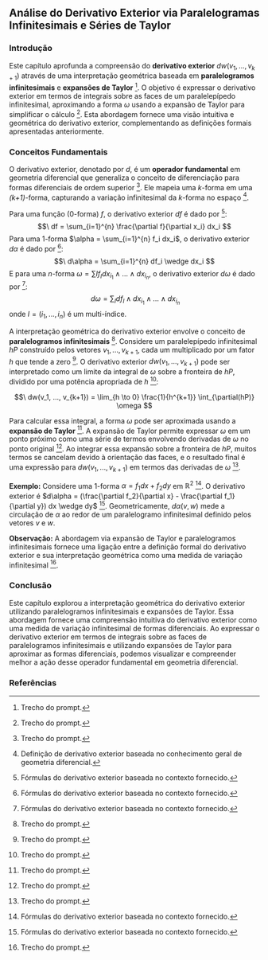 ## Análise do Derivativo Exterior via Paralelogramas Infinitesimais e Séries de Taylor

### Introdução
Este capítulo aprofunda a compreensão do **derivativo exterior** $dw(v_1, ..., v_{k+1})$ através de uma interpretação geométrica baseada em **paralelogramos infinitesimais** e **expansões de Taylor** [^1]. O objetivo é expressar o derivativo exterior em termos de integrais sobre as faces de um paralelepípedo infinitesimal, aproximando a forma $\omega$ usando a expansão de Taylor para simplificar o cálculo [^1]. Esta abordagem fornece uma visão intuitiva e geométrica do derivativo exterior, complementando as definições formais apresentadas anteriormente.

### Conceitos Fundamentais
O derivativo exterior, denotado por $d$, é um **operador fundamental** em geometria diferencial que generaliza o conceito de diferenciação para formas diferenciais de ordem superior [^1]. Ele mapeia uma *k*-forma em uma *(k+1)*-forma, capturando a variação infinitesimal da *k*-forma no espaço [^2].

Para uma função (0-forma) $f$, o derivativo exterior $df$ é dado por [^3]:
$$\
df = \sum_{i=1}^{n} \frac{\partial f}{\partial x_i} dx_i
$$
Para uma 1-forma $\alpha = \sum_{i=1}^{n} f_i dx_i$, o derivativo exterior $d\alpha$ é dado por [^3]:
$$\
d\alpha = \sum_{i=1}^{n} df_i \wedge dx_i
$$
E para uma *n*-forma $\omega = \sum I f_I dx_{i_1} \wedge \dots \wedge dx_{i_n}$, o derivativo exterior $d\omega$ é dado por [^3]:
$$\
d\omega = \sum_I df_I \wedge dx_{i_1} \wedge \dots \wedge dx_{i_n}
$$
onde $I = (i_1, ..., i_n)$ é um multi-índice.

A interpretação geométrica do derivativo exterior envolve o conceito de **paralelogramos infinitesimais** [^1]. Considere um paralelepípedo infinitesimal $hP$ construído pelos vetores $v_1, ..., v_{k+1}$, cada um multiplicado por um fator $h$ que tende a zero [^1]. O derivativo exterior $dw(v_1, ..., v_{k+1})$ pode ser interpretado como um limite da integral de $\omega$ sobre a fronteira de $hP$, dividido por uma potência apropriada de $h$ [^1]:

$$\
dw(v_1, ..., v_{k+1}) = \lim_{h \to 0} \frac{1}{h^{k+1}} \int_{\partial(hP)} \omega
$$

Para calcular essa integral, a forma $\omega$ pode ser aproximada usando a **expansão de Taylor** [^1]. A expansão de Taylor permite expressar $\omega$ em um ponto próximo como uma série de termos envolvendo derivadas de $\omega$ no ponto original [^1]. Ao integrar essa expansão sobre a fronteira de $hP$, muitos termos se cancelam devido à orientação das faces, e o resultado final é uma expressão para $dw(v_1, ..., v_{k+1})$ em termos das derivadas de $\omega$ [^1].

**Exemplo:** Considere uma 1-forma $\alpha = f_1 dx + f_2 dy$ em $\mathbb{R}^2$ [^3]. O derivativo exterior é $d\alpha = (\frac{\partial f_2}{\partial x} - \frac{\partial f_1}{\partial y}) dx \wedge dy$ [^3]. Geometricamente, $d\alpha(v, w)$ mede a circulação de $\alpha$ ao redor de um paralelogramo infinitesimal definido pelos vetores $v$ e $w$.

**Observação:** A abordagem via expansão de Taylor e paralelogramos infinitesimais fornece uma ligação entre a definição formal do derivativo exterior e sua interpretação geométrica como uma medida de variação infinitesimal [^1].

### Conclusão
Este capítulo explorou a interpretação geométrica do derivativo exterior utilizando paralelogramos infinitesimais e expansões de Taylor. Essa abordagem fornece uma compreensão intuitiva do derivativo exterior como uma medida de variação infinitesimal de formas diferenciais. Ao expressar o derivativo exterior em termos de integrais sobre as faces de paralelogramos infinitesimais e utilizando expansões de Taylor para aproximar as formas diferenciais, podemos visualizar e compreender melhor a ação desse operador fundamental em geometria diferencial.

### Referências
[^1]: Trecho do prompt.
[^2]: Definição de derivativo exterior baseada no conhecimento geral de geometria diferencial.
[^3]: Fórmulas do derivativo exterior baseada no contexto fornecido.

<!-- END -->